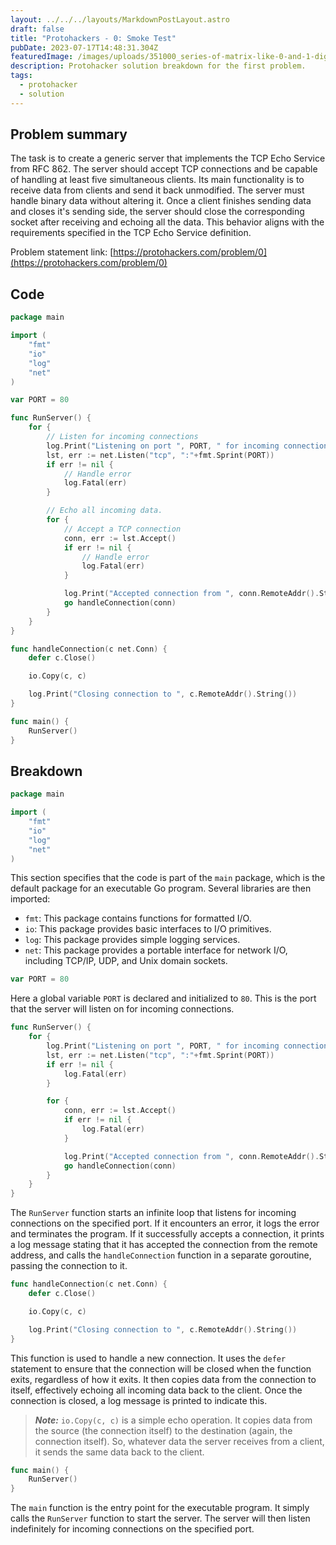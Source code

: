 ```yaml
---
layout: ../../../layouts/MarkdownPostLayout.astro
draft: false
title: "Protohackers - 0: Smoke Test"
pubDate: 2023-07-17T14:48:31.304Z
featuredImage: /images/uploads/351000_series-of-matrix-like-0-and-1-digits-behind-smoke-_esrgan-v1-x2plus.png
description: Protohacker solution breakdown for the first problem.
tags:
  - protohacker
  - solution
---
```


## P﻿roblem summary

The task is to create a generic server that implements the TCP Echo Service from RFC 862. The server should accept TCP connections and be capable of handling at least five simultaneous clients. Its main functionality is to receive data from clients and send it back unmodified. The server must handle binary data without altering it. Once a client finishes sending data and closes it's sending side, the server should close the corresponding socket after receiving and echoing all the data. This behavior aligns with the requirements specified in the TCP Echo Service definition.

P﻿roblem statement link: [https://protohackers.com/problem/0](https://protohackers.com/problem/0)

## Code

```go
package main

import (
    "fmt"
    "io"
    "log"
    "net"
)

var PORT = 80

func RunServer() {
    for {
        // Listen for incoming connections
        log.Print("Listening on port ", PORT, " for incoming connections.")
        lst, err := net.Listen("tcp", ":"+fmt.Sprint(PORT))
        if err != nil {
            // Handle error
            log.Fatal(err)
        }

        // Echo all incoming data.
        for {
            // Accept a TCP connection
            conn, err := lst.Accept()
            if err != nil {
                // Handle error
                log.Fatal(err)
            }

            log.Print("Accepted connection from ", conn.RemoteAddr().String())
            go handleConnection(conn)
        }
    }
}

func handleConnection(c net.Conn) {
    defer c.Close()

    io.Copy(c, c)

    log.Print("Closing connection to ", c.RemoteAddr().String())
}

func main() {
    RunServer()
}

```

## B﻿reakdown

```go
package main

import (
    "fmt"
    "io"
    "log"
    "net"
)
```
This section specifies that the code is part of the `main` package, which is the default package for an executable Go program. Several libraries are then imported:

-   `fmt`: This package contains functions for formatted I/O.
-   `io`: This package provides basic interfaces to I/O primitives.
-   `log`: This package provides simple logging services.
-   `net`: This package provides a portable interface for network I/O, including TCP/IP, UDP, and Unix domain sockets.

```go
var PORT = 80
```
Here a global variable `PORT` is declared and initialized to `80`. This is the port that the server will listen on for incoming connections.

```go
func RunServer() {
	for {
		log.Print("Listening on port ", PORT, " for incoming connections.")
		lst, err := net.Listen("tcp", ":"+fmt.Sprint(PORT))
		if err != nil {
			log.Fatal(err)
		}

		for {
			conn, err := lst.Accept()
			if err != nil {
				log.Fatal(err)
			}

			log.Print("Accepted connection from ", conn.RemoteAddr().String())
			go handleConnection(conn)
		}
	}
}
```
The `RunServer` function starts an infinite loop that listens for incoming connections on the specified port. If it encounters an error, it logs the error and terminates the program. If it successfully accepts a connection, it prints a log message stating that it has accepted the connection from the remote address, and calls the `handleConnection` function in a separate goroutine, passing the connection to it.

```go
func handleConnection(c net.Conn) {
	defer c.Close()

	io.Copy(c, c)

	log.Print("Closing connection to ", c.RemoteAddr().String())
}
```
This function is used to handle a new connection. It uses the `defer` statement to ensure that the connection will be closed when the function exits, regardless of how it exits. It then copies data from the connection to itself, effectively echoing all incoming data back to the client. Once the connection is closed, a log message is printed to indicate this.

> **_Note:_** `io.Copy(c, c)` is a simple echo operation. It copies data from the source (the connection itself) to the destination (again, the connection itself). So, whatever data the server receives from a client, it sends the same data back to the client.

```go
func main() {
    RunServer()
}
```
The `main` function is the entry point for the executable program. It simply calls the `RunServer` function to start the server. The server will then listen indefinitely for incoming connections on the specified port.